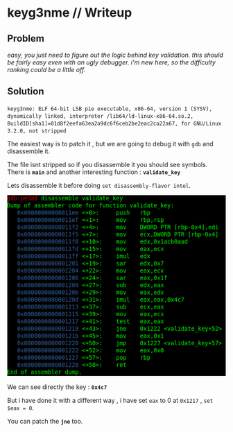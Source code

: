 # keyg3nme // Writeup

## Problem

*easy, you just need to figure out the logic behind key validation. this should be fairly easy even with an ugly debugger. i'm new here, so the difficulty ranking could be a little off.*

## Solution

`keyg3nme: ELF 64-bit LSB pie executable, x86-64, version 1 (SYSV), dynamically linked, interpreter /lib64/ld-linux-x86-64.so.2, BuildID[sha1]=01d8f2eefa63ea2a9dc6f6ceb2be2eac2ca22a67, for GNU/Linux 3.2.0, not stripped`

The easiest way is to patch it , but we are going to debug it with `gdb` and disassemble it.

The file isnt stripped so if you disassemble it you should see symbols. There is **`main`** and another interesting function : **`validate_key`**

Lets disassemble it before doing `set disassembly-flavor intel`.

![validate_key](validate_key.png)

We can see directly the key : **`0x4c7`**

But i have done it with a different way , i have set `eax` to 0 at `0x1217` , `set $eax = 0`.

You can patch the **`jne`** too.
